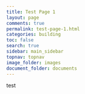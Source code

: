```yaml
---
title: Test Page 1
layout: page
comments: true
permalink: test-page-1.html
categories: building
toc: false
search: true
sidebar: main_sidebar
topnav: topnav
image_folder: images
document_folder: documents
---
```


test